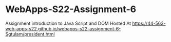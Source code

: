 # WebApps-S22-Assignment-6
Assignment introduction to Java Script and DOM
Hosted At <https://44-563-web-apps-s22.github.io/webapps-s22-assignment-6-Sgtulam/president.html>
